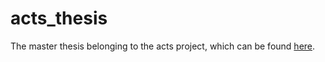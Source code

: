 # acts_thesis
The master thesis belonging to the acts project, which can be found [here](https://github.com/AndreaSuckro/acts).
